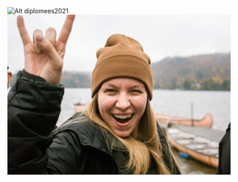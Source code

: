 ![Alt diplomees2021](./assets/images/diplomees2021.jpg "Title diplomees2021")
![Alt diplomees2021relative](./relativeimage.jpg "Title relative diplomees2021")

